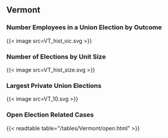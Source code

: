 ##  Vermont

### Number Employees in a Union Election by Outcome
{{< image src=VT_hist_vic.svg >}}

### Number of Elections by Unit Size
{{< image src=VT_hist_size.svg >}}

### Largest Private Union Elections
{{< image src=VT_10.svg >}}

### Open Election Related Cases
{{< readtable table="/tables/Vermont/open.html" >}}

